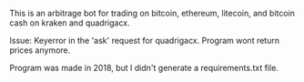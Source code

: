 This is an arbitrage bot for trading on bitcoin, ethereum, litecoin, and bitcoin cash on kraken and quadrigacx.

Issue: Keyerror in the 'ask' request for quadrigacx. Program wont return prices anymore.

Program was made in 2018, but I didn't generate a requirements.txt file. 